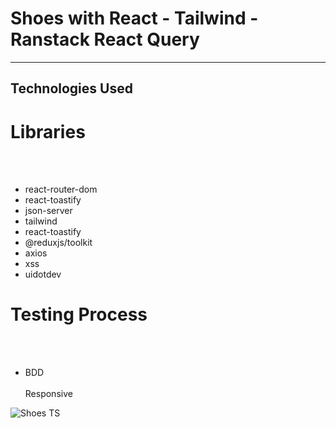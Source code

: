 <h1>Shoes with React - Tailwind - Ranstack React Query </h1>

<hr>

<h2>Technologies Used</h2>

<p>

# Libraries

</br></br>

- react-router-dom
  </br>
- react-toastify
  </br>
- json-server
  </br>
- tailwind
  </br>
- react-toastify
  </br>
- @reduxjs/toolkit
  </br>
- axios
  </br>
- xss
  </br>
- uidotdev
# Testing Process

</br></br>

- BDD
  </br>
  </br> Responsive </p>

![Shoes TS](https://github.com/user-attachments/assets/c9eaa66a-4e76-4fd1-8f5d-ec86ad4dabaa)
